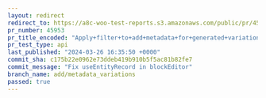 ```yaml
---
layout: redirect
redirect_to: https://a8c-woo-test-reports.s3.amazonaws.com/public/pr/45953/api/index.html
pr_number: 45953
pr_title_encoded: "Apply+filter+to+add+metadata+for+generated+variations"
pr_test_type: api
last_published: "2024-03-26 16:35:50 +0000"
commit_sha: c175b22e0962e73ddeb419b910b5f5ac81b82fe7
commit_message: "Fix useEntityRecord in blockEditor"
branch_name: add/metadata_variations
passed: true
---
```

